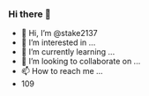 ### Hi there 👋
- 👋 Hi, I’m @stake2137
- 👀 I’m interested in ...
- 🌱 I’m currently learning ...
- 💞️ I’m looking to collaborate on ...
- 📫 How to reach me ...
- 109
<!--
**Themanhdh/themanhdh** is a ✨ _special_ ✨ repository because its `README.md` (this file) appears on your GitHub profile.


